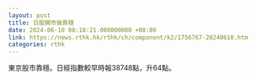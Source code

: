 ```yaml
---
layout: post
title: 日股開市後靠穩
date: 2024-06-10 08:18:21.000000000 +08:00
link: https://news.rthk.hk/rthk/ch/component/k2/1756767-20240610.htm
categories: rthk
---
```


東京股市靠穩。日經指數較早時報38748點，升64點。

